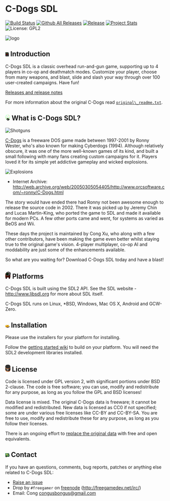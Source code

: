 C-Dogs SDL
==========
[![Build Status](https://travis-ci.org/cxong/cdogs-sdl.svg?branch=master)](https://travis-ci.org/cxong/cdogs-sdl)
[![Github All Releases](https://img.shields.io/github/downloads/cxong/cdogs-sdl/total.svg)](https://github.com/cxong/cdogs-sdl/releases)
[![Release](http://img.shields.io/github/release/cxong/cdogs-sdl.svg)](https://github.com/cxong/cdogs-sdl/releases/latest)
[![Project Stats](https://www.openhub.net/p/cdogs-sdl-fork/widgets/project_thin_badge.gif)](https://www.openhub.net/p/cdogs-sdl-fork)
![License: GPL2](https://img.shields.io/github/license/cxong/cdogs-sdl.svg)

![logo](http://cxong.github.io/cdogs-sdl/images/title.png)

![](https://github.com/cxong/cdogs-sdl/blob/master/graphics/radio.png) Introduction
---------------

C-Dogs SDL is a classic overhead run-and-gun game, supporting up to 4 players
in co-op and deathmatch modes. Customize your player, choose from many weapons,
and blast, slide and slash your way through over 100 user-created campaigns.
Have fun!

[Releases and release notes](https://github.com/cxong/cdogs-sdl/releases)

For more information about the original C-Dogs read [`original\_readme.txt`](https://raw.githubusercontent.com/cxong/cdogs-sdl/master/doc/original_readme.txt).

![](https://github.com/cxong/cdogs-sdl/blob/master/graphics/holo.png) What is C-Dogs SDL?
---------------------

![Shotguns](https://github.com/cxong/cdogs-sdl/blob/gh-pages/_posts/shotshell.gif)

[C-Dogs](https://en.wikipedia.org/wiki/C-Dogs) is a freeware DOS game made between 1997-2001 by Ronny Wester, who's also known for making Cyberdogs (1994). Although relatively obscure, it was one of the more well-known games of its kind, and built a small following with many fans creating custom campaigns for it. Players loved it for its simple yet addictive gameplay and wicked explosions.

![Explosions](https://github.com/cxong/cdogs-sdl/blob/gh-pages/_posts/shake.gif)

- Internet Archive: http://web.archive.org/web/20050305054405/http://www.orcsoftware.com/~ronny/C-Dogs.html

The story would have ended there had Ronny not been awesome enough to release the source code in 2002. There it was picked up by Jeremy Chin and Lucas Martin-King, who ported the game to SDL and made it available for modern PCs. A few other ports came and went, for systems as varied as BeOS and Wii.

These days the project is maintained by Cong Xu, who along with a few other contributors, have been making the game even better whilst staying true to the original game's vision. 4-player multiplayer, co-op AI and moddability are just some of the enhancements available.

So what are you waiting for? Download C-Dogs SDL today and have a blast!


![](https://github.com/cxong/cdogs-sdl/blob/master/graphics/terminal.png) Platforms
---------------------

C-Dogs SDL is built using the SDL2 API.
See the SDL website - <http://www.libsdl.org> for more about SDL itself.

C-Dogs SDL runs on Linux, \*BSD, Windows, Mac OS X, Android and GCW-Zero.

![](https://github.com/cxong/cdogs-sdl/blob/master/graphics/cd.png) Installation
---------------

Please use the installers for your platform for installing.

Follow the [getting started wiki](https://github.com/cxong/cdogs-sdl/wiki#getting-started) to build on your platform. You will need the SDL2 development libraries installed.

![](https://github.com/cxong/cdogs-sdl/blob/master/graphics/barrel_skull.png) License
---------------

Code is licensed under GPL version 2, with significant portions under BSD 2-clause. The code is free software; you can use, modify and redistribute for any purpose, as long as you follow the GPL and BSD licenses!

Data license is mixed. The original C-Dogs data is freeware; it cannot be modified and redistributed. New data is licensed as CC0 if not specified; some are under various free licenses like CC-BY and CC-BY-SA. You are free to use, modify and redistribute these for any purpose, as long as you follow their licenses.

There is an ongoing effort to [replace the original data](https://github.com/cxong/cdogs-sdl/issues/336) with free and open equivalents.

![](https://github.com/cxong/cdogs-sdl/blob/master/graphics/circuit.png) Contact
----------

If you have an questions, comments, bug reports, patches or anything else related to C-Dogs SDL:

- [Raise an issue](https://github.com/cxong/cdogs-sdl/issues)
- Drop by `#freegamer` on [freenode](irc://irc.freenode.net/freenode) (http://freegamedev.net/irc/)
- Email: Cong <congusbongus@gmail.com>
